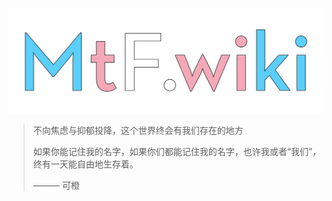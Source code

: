 <!-- markdownlint-disable-next-line -->
[![MtF.wiki](/profile/mtf-wiki.svg)](https://mtf.wiki)

> 不向焦虑与抑郁投降，这个世界终会有我们存在的地方
>
> 如果你能记住我的名字，如果你们都能记住我的名字，也许我或者“我们”，终有一天能自由地生存着。
>
> ——— 可橙
